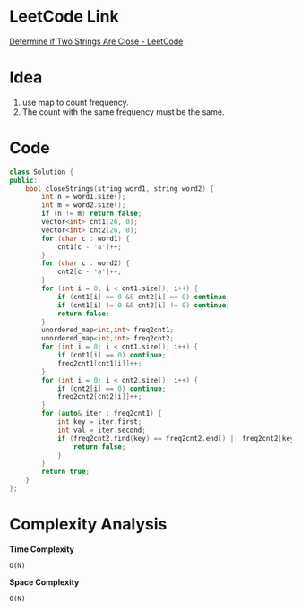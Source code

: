 # LeetCode Link

[Determine if Two Strings Are Close - LeetCode](https://leetcode.com/problems/determine-if-two-strings-are-close/description/?envType=study-plan-v2&envId=leetcode-75)

# Idea

1.   use map to count frequency.
2.   The count with the same frequency must be the same.

# Code

```cpp
class Solution {
public:
    bool closeStrings(string word1, string word2) {
        int n = word1.size();
        int m = word2.size();
        if (n != m) return false;
        vector<int> cnt1(26, 0);
        vector<int> cnt2(26, 0);
        for (char c : word1) {
            cnt1[c - 'a']++;
        }
        for (char c : word2) {
            cnt2[c - 'a']++;
        }
        for (int i = 0; i < cnt1.size(); i++) {
            if (cnt1[i] == 0 && cnt2[i] == 0) continue;
            if (cnt1[i] != 0 && cnt2[i] != 0) continue;
            return false;
        }
        unordered_map<int,int> freq2cnt1;
        unordered_map<int,int> freq2cnt2;
        for (int i = 0; i < cnt1.size(); i++) {
            if (cnt1[i] == 0) continue;
            freq2cnt1[cnt1[i]]++;
        }
        for (int i = 0; i < cnt2.size(); i++) {
            if (cnt2[i] == 0) continue;
            freq2cnt2[cnt2[i]]++;
        }
        for (auto& iter : freq2cnt1) {
            int key = iter.first;
            int val = iter.second;
            if (freq2cnt2.find(key) == freq2cnt2.end() || freq2cnt2[key] == 0 || freq2cnt2[key] != val) {
                return false;
            }
        }
        return true;
    }
};
```

# Complexity Analysis

**Time Complexity**

`O(N)`

**Space Complexity**

`O(N)`

